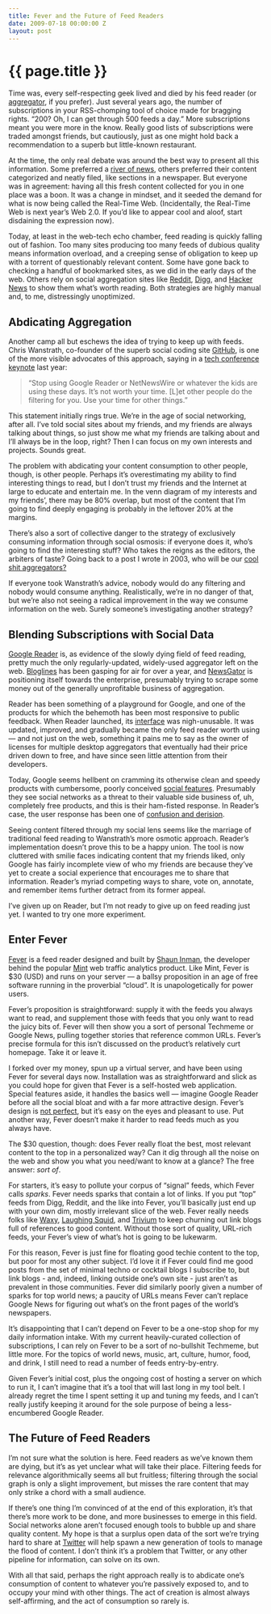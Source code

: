 ```yaml
---
title: Fever and the Future of Feed Readers
date: 2009-07-18 00:00:00 Z
layout: post
---
```


{{ page.title }}
================

Time was, every self-respecting geek lived and died by his feed reader (or [aggregator](http://en.wikipedia.org/wiki/Aggregator), if you prefer). Just several years ago, the number of subscriptions in your RSS-chomping tool of choice made for bragging rights. “200? Oh, I can get through 500 feeds a day.” More subscriptions meant you were more in the know. Really good lists of subscriptions were traded amongst friends, but cautiously, just as one might hold back a recommendation to a superb but little-known restaurant.

At the time, the only real debate was around the best way to present all this information. Some preferred a [river of news](http://www.reallysimplesyndication.com/riverOfNews), others preferred their content categorized and neatly filed, like sections in a newspaper. But everyone was in agreement: having all this fresh content collected for you in one place was a boon. It was a change in mindset, and it seeded the demand for what is now being called the Real-Time Web. (Incidentally, the Real-Time Web is next year’s Web 2.0. If you’d like to appear cool and aloof, start disdaining the expression now).

Today, at least in the web-tech echo chamber, feed reading is quickly falling out of fashion. Too many sites producing too many feeds of dubious quality means information overload, and a creeping sense of obligation to keep up with a torrent of questionably relevant content. Some have gone back to checking a handful of bookmarked sites, as we did in the early days of the web. Others rely on social aggregation sites like [Reddit](http://reddit.com/), [Digg](http://digg.com/), and [Hacker News](http://news.ycombinator.com/) to show them what’s worth reading. Both strategies are highly manual and, to me, distressingly unoptimized.

Abdicating Aggregation
----------------------

Another camp all but eschews the idea of trying to keep up with feeds. Chris Wanstrath, co-founder of the superb social coding site [GitHub](http://github.com/), is one of the more visible advocates of this approach, saying in a [tech conference keynote](http://gist.github.com/6443) last year:

> “Stop using Google Reader or NetNewsWire or whatever the kids are using these days. It’s not worth your time. [L]et other people do the filtering for you. Use your time for other things.”

This statement initially rings true. We’re in the age of social networking, after all. I’ve told social sites about my friends, and my friends are always talking about things, so just show me what my friends are talking about and I’ll always be in the loop, right? Then I can focus on my own interests and projects. Sounds great.

The problem with abdicating your content consumption to other people, though, is other people. Perhaps it’s overestimating my ability to find interesting things to read, but I don’t trust my friends and the Internet at large to educate and entertain me. In the venn diagram of my interests and my friends’, there may be 80% overlap, but most of the content that I’m going to find deeply engaging is probably in the leftover 20% at the margins.

There’s also a sort of collective danger to the strategy of exclusively consuming information through social osmosis: if everyone does it, who’s going to find the interesting stuff? Who takes the reigns as the editors, the arbiters of taste? Going back to a post I wrote in 2003, who will be our [cool shit aggregators?](http://al3x.net/2003/08/05/csas-gush-for-je.html)

If everyone took Wanstrath’s advice, nobody would do any filtering and nobody would consume anything. Realistically, we’re in no danger of that, but we’re also not seeing a radical improvement in the way we consume information on the web. Surely someone’s investigating another strategy?

Blending Subscriptions with Social Data
---------------------------------------

[Google Reader](http://google.com/reader/) is, as evidence of the slowly dying field of feed reading, pretty much the only regularly-updated, widely-used aggregator left on the web. [Bloglines](http://bloglines.com/) has been gasping for air for over a year, and [NewsGator](http://www.newsgator.com/) is positioning itself towards the enterprise, presumably trying to scrape some money out of the generally unprofitable business of aggregation.

Reader has been something of a playground for Google, and one of the products for which the behemoth has been most responsive to public feedback. When Reader launched, its [interface](http://en.wikipedia.org/wiki/Google_Reader#Interface) was nigh-unusable. It was updated, improved, and gradually became the only feed reader worth using — and not just on the web, something it pains me to say as the owner of licenses for multiple desktop aggregators that eventually had their price driven down to free, and have since seen little attention from their developers.

Today, Google seems hellbent on cramming its otherwise clean and speedy products with cumbersome, poorly conceived [social features](http://googlesystem.blogspot.com/2009/07/google-readers-social-evolution.html). Presumably they see social networks as a threat to their valuable side business of, uh, completely free products, and this is their ham-fisted response. In Reader’s case, the user response has been one of [confusion and derision](http://latimesblogs.latimes.com/technology/2009/07/google-reader-like-follow.html).

Seeing content filtered through my social lens seems like the marriage of traditional feed reading to Wanstrath’s more osmotic approach. Reader’s implementation doesn’t prove this to be a happy union. The tool is now cluttered with smilie faces indicating content that my friends liked, only Google has fairly incomplete view of who my friends are because they’ve yet to create a social experience that encourages me to share that information. Reader’s myriad competing ways to share, vote on, annotate, and remember items further detract from its former appeal.

I’ve given up on Reader, but I’m not ready to give up on feed reading just yet. I wanted to try one more experiment.

Enter Fever
-----------

[Fever](http://feedafever.com/) is a feed reader designed and built by [Shaun Inman](http://shauninman.com/), the developer behind the popular [Mint](http://haveamint.com/) web traffic analytics product. Like Mint, Fever is $30 (USD) and runs on your server — a ballsy proposition in an age of free software running in the proverbial “cloud”. It is unapologetically for power users.

Fever’s proposition is straightforward: supply it with the feeds you always want to read, and supplement those with feeds that you only want to read the juicy bits of. Fever will then show you a sort of personal Techmeme or Google News, pulling together stories that reference common URLs. Fever’s precise formula for this isn’t discussed on the product’s relatively curt homepage. Take it or leave it.

I forked over my money, spun up a virtual server, and have been using Fever for several days now. Installation was as straightforward and slick as you could hope for given that Fever is a self-hosted web application. Special features aside, it handles the basics well — imagine Google Reader before all the social bloat and with a far more attractive design. Fever’s design is [not perfect](http://mike.teczno.com/notes/fever-again.html), but it’s easy on the eyes and pleasant to use. Put another way, Fever doesn’t make it harder to read feeds much as you always have.

The $30 question, though: does Fever really float the best, most relevant content to the top in a personalized way? Can it dig through all the noise on the web and show you what you need/want to know at a glance? The free answer: *sort of*.

For starters, it’s easy to pollute your corpus of “signal” feeds, which Fever calls *sparks*. Fever needs sparks that contain a lot of links. If you put “top” feeds from Digg, Reddit, and the like into Fever, you’ll basically just end up with your own dim, mostly irrelevant slice of the web. Fever really needs folks like [Waxy](http://waxy.org/links/), [Laughing Squid](http://links.laughingsquid.com/), and [Trivium](http://chneukirchen.org/trivium/) to keep churning out link blogs full of references to good content. Without those sort of quality, URL-rich feeds, your Fever’s view of what’s hot is going to be lukewarm.

For this reason, Fever is just fine for floating good techie content to the top, but poor for most any other subject. I’d love it if Fever could find me good posts from the set of minimal techno or cocktail blogs I subscribe to, but link blogs - and, indeed, linking outside one’s own site - just aren’t as prevalent in those communities. Fever did similarly poorly given a number of sparks for top world news; a paucity of URLs means Fever can’t replace Google News for figuring out what’s on the front pages of the world’s newspapers.

It’s disappointing that I can’t depend on Fever to be a one-stop shop for my daily information intake. With my current heavily-curated collection of subscriptions, I can rely on Fever to be a sort of no-bullshit Techmeme, but little more. For the topics of world news, music, art, culture, humor, food, and drink, I still need to read a number of feeds entry-by-entry.

Given Fever’s initial cost, plus the ongoing cost of hosting a server on which to run it, I can’t imagine that it’s a tool that will last long in my tool belt. I already regret the time I spent setting it up and tuning my feeds, and I can’t really justify keeping it around for the sole purpose of being a less-encumbered Google Reader.

The Future of Feed Readers
--------------------------

I’m not sure what the solution is here. Feed readers as we’ve known them are dying, but it’s as yet unclear what will take their place. Filtering feeds for relevance algorithmically seems all but fruitless; filtering through the social graph is only a slight improvement, but misses the rare content that may only strike a chord with a small audience.

If there’s one thing I’m convinced of at the end of this exploration, it’s that there’s more work to be done, and more businesses to emerge in this field. Social networks alone aren’t focused enough tools to bubble up and share quality content. My hope is that a surplus open data of the sort we’re trying hard to share at [Twitter](http://apiwiki.twitter.com/) will help spawn a new generation of tools to manage the flood of content. I don’t think it’s a problem that Twitter, or any other pipeline for information, can solve on its own.

With all that said, perhaps the right approach really is to abdicate one’s consumption of content to whatever you’re passively exposed to, and to occupy your mind with other things. The act of creation is almost always self-affirming, and the act of consumption so rarely is.

